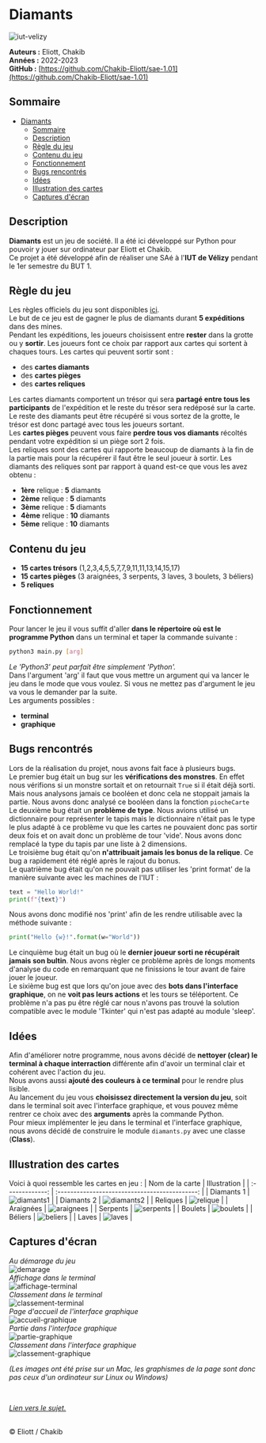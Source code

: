 # Diamants

![iut-velizy](http://eliott-b.tech/iut-velizy/IUT%20Velizy%20Villacoublay%20logo%202020%20ecran.png)

**Auteurs :** Eliott, Chakib  
**Années :** 2022-2023   
**GitHub :** [https://github.com/Chakib-Eliott/sae-1.01](https://github.com/Chakib-Eliott/sae-1.01)

## Sommaire

- [Diamants](#diamants)
  - [Sommaire](#sommaire)
  - [Description](#description)
  - [Règle du jeu](#règle-du-jeu)
  - [Contenu du jeu](#contenu-du-jeu)
  - [Fonctionnement](#fonctionnement)
  - [Bugs rencontrés](#bugs-rencontrés)
  - [Idées](#idées)
  - [Illustration des cartes](#illustration-des-cartes)
  - [Captures d'écran](#captures-décran)

## Description

**Diamants** est un jeu de société. Il a été ici développé sur Python pour pouvoir y jouer sur ordinateur par Eliott et Chakib.<br>
Ce projet a été développé afin de réaliser une SAé à l'**IUT de Vélizy** pendant le 1er semestre du BUT 1.

## Règle du jeu

Les règles officiels du jeu sont disponibles [ici](https://iello.fr/wp-content/uploads/2022/07/DIAMANT_regles.pdf).<br>
Le but de ce jeu est de gagner le plus de diamants durant **5 expéditions** dans des mines.<br>
Pendant les expéditions, les joueurs choisissent entre **rester** dans la grotte ou y **sortir**. Les joueurs font ce choix par rapport aux cartes qui sortent à chaques tours. Les cartes qui peuvent sortir sont :
 - des **cartes diamants**
 - des **cartes pièges**
 - des **cartes reliques**

Les cartes diamants comportent un trésor qui sera **partagé entre tous les participants** de l'expédition et le reste du trésor sera redéposé sur la carte. Le reste des diamants peut être récupéré si vous sortez de la grotte, le trésor est donc partagé avec tous les joueurs sortant.<br>
Les **cartes pièges** peuvent vous faire **perdre tous vos diamants** récoltés pendant votre expédition si un piège sort 2 fois.<br>
Les reliques sont des cartes qui rapporte beaucoup de diamants à la fin de la partie mais pour la récupérer il faut être le seul joueur à sortir. Les diamants des reliques sont par rapport à quand est-ce que vous les avez obtenu :
- **1ère** relique : **5** diamants
- **2ème** relique : **5** diamants
- **3ème** relique : **5** diamants
- **4ème** relique : **10** diamants
- **5ème** relique : **10** diamants

## Contenu du jeu

- **15 cartes trésors** (1,2,3,4,5,5,7,7,9,11,11,13,14,15,17)
- **15 cartes pièges** (3 araignées, 3 serpents, 3 laves, 3 boulets, 3 béliers)
- **5 reliques**

## Fonctionnement

Pour lancer le jeu il vous suffit d'aller **dans le répertoire où est le programme Python** dans un terminal et taper la commande suivante :
```bash
python3 main.py [arg]
```
*Le 'Python3' peut parfait être simplement 'Python'.*<br>
Dans l'argument 'arg' il faut que vous mettre un argument qui va lancer le jeu dans le mode que vous voulez. Si vous ne mettez pas d'argument le jeu va vous le demander par la suite.<br>
Les arguments possibles :
 - **terminal**
 - **graphique**

## Bugs rencontrés

Lors de la réalisation du projet, nous avons fait face à plusieurs bugs.<br>
Le premier bug était un bug sur les **vérifications des monstres**. En effet nous vérifions si un monstre sortait et on retournait `True` si il était déjà sorti. Mais nous analysons jamais ce booléen et donc cela ne stoppait jamais la partie. Nous avons donc analysé ce booléen dans la fonction `piocheCarte`<br>
Le deuxième bug était un **problème de type**. Nous avions utilisé un dictionnaire pour représenter le tapis mais le dictionnaire n'était pas le type le plus adapté à ce problème vu que les cartes ne pouvaient donc pas sortir deux fois et on avait donc un problème de tour 'vide'. Nous avons donc remplacé la type du tapis par une liste à 2 dimensions.<br>
Le troisième bug était qu'on **n'attribuait jamais les bonus de la relique**. Ce bug a rapidement été réglé après le rajout du bonus.<br>
Le quatrième bug était qu'on ne pouvait pas utiliser les 'print format' de la manière suivante avec les machines de l'IUT :
```python
text = "Hello World!"
print(f"{text}")
```
Nous avons donc modifié nos 'print' afin de les rendre utilisable avec la méthode suivante :
```python
print("Hello {w}!".format(w="World"))
```
Le cinquième bug était un bug où le **dernier joueur sorti ne récupérait jamais son bultin**. Nous avons règler ce problème après de longs moments d'analyse du code en remarquant que ne finissions le tour avant de faire jouer le joueur.<br>
Le sixième bug est que lors qu'on joue avec des **bots dans l'interface graphique**, on ne **voit pas leurs actions** et les tours se téléportent. Ce problème n'a pas pu être réglé car nous n'avons pas trouvé la solution compatible avec le module 'Tkinter' qui n'est pas adapté au module 'sleep'.

## Idées

Afin d'améliorer notre programme, nous avons décidé de **nettoyer (clear) le terminal à chaque interraction** différente afin d'avoir un terminal clair et cohérent avec l'action du jeu.<br>
Nous avons aussi **ajouté des couleurs à ce terminal** pour le rendre plus lisible.<br>
Au lancement du jeu vous **choisissez directement la version du jeu**, soit dans le terminal soit avec l'interface graphique, et vous pouvez même rentrer ce choix avec des **arguments** après la commande Python.<br>
Pour mieux implémenter le jeu dans le terminal et l'interface graphique, nous avons décidé de construire le module `diamants.py` avec une classe (**Class**).

## Illustration des cartes

Voici à quoi ressemble les cartes en jeu :
| Nom de la carte |                  Illustration                  |
| :-------------: | :--------------------------------------------: |
|   Diamants 1    | ![diamants1](asset/cartes/diamant-rubis-1.png) |
|   Diamants 2    | ![diamants2](asset/cartes/diamant-rubis-2.png) |
|    Reliques     |  ![relique](asset/cartes/diamant-relique.png)  |
|    Araignées    | ![araignees](asset/cartes/diamant-spiders.png) |
|    Serpents     |  ![serpents](asset/cartes/diamant-snake.png)   |
|     Boulets     |   ![boulets](asset/cartes/diamant-ball.png)    |
|     Béliers     |  ![beliers](asset/cartes/diamant-belier.png)   |
|      Laves      |    ![laves](asset/cartes/diamant-lava.png)     |

## Captures d'écran

*Au démarage du jeu*<br>
![demarage](asset/captures/main.png)<br>
*Affichage dans le terminal*<br>
![affichage-terminal](asset/captures/affichage-t.png)<br>
*Classement dans le terminal*<br>
![classement-terminal](asset/captures/classement-t.png)<br>
*Page d'accueil de l'interface graphique*<br>
![accueil-graphique](asset/captures/accueil-g.png)<br>
*Partie dans l'interface graphique*<br>
![partie-graphique](asset/captures/partie-g.png)<br>
*Classement dans l'interface graphique*<br>
![classement-graphique](asset/captures/classement-g.png)

*(Les images ont été prise sur un Mac, les graphismes de la page sont donc pas ceux d'un ordinateur sur Linux ou Windows)*

<br>

[*Lien vers le sujet.*](http://eliott-b.tech/sae_1_01/sae01_diamants.pdf)

<br>
&copy; Eliott / Chakib